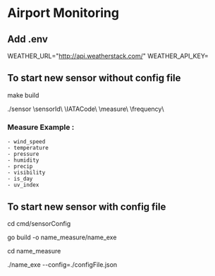 # Airport Monitoring

## Add .env
WEATHER_URL="http://api.weatherstack.com/"
WEATHER_API_KEY=

## To start new sensor without config file
make build

./sensor \sensorId\ \IATACode\ \measure\ \frequency\

### Measure Example : 
    - wind_speed
    - temperature
    - pressure
    - humidity
    - precip
    - visibility
    - is_day
    - uv_index

## To start new sensor with config file
cd cmd/sensorConfig

go build -o name_measure/name_exe

cd name_measure

./name_exe --config=./configFile.json
